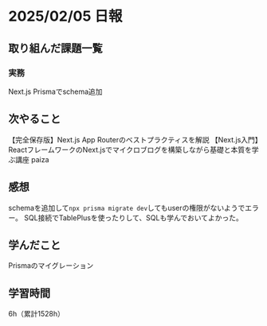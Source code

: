 # 2025/02/05 日報
## 取り組んだ課題一覧


### 実務
Next.js Prismaでschema追加


## 次やること
【完全保存版】Next.js App Routerのベストプラクティスを解説
【Next.js入門】ReactフレームワークのNext.jsでマイクロブログを構築しながら基礎と本質を学ぶ講座
paiza


## 感想
schemaを追加して`npx prisma migrate dev`してもuserの権限がないようでエラー。
SQL接続でTablePlusを使ったりして、SQLも学んでおいてよかった。


## 学んだこと
Prismaのマイグレーション


## 学習時間
6h（累計1528h）
